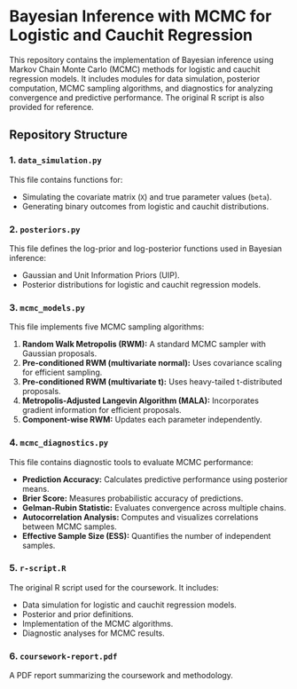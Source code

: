 # Bayesian Inference with MCMC for Logistic and Cauchit Regression

This repository contains the implementation of Bayesian inference using Markov Chain Monte Carlo (MCMC) methods for logistic and cauchit regression models. It includes modules for data simulation, posterior computation, MCMC sampling algorithms, and diagnostics for analyzing convergence and predictive performance. The original R script is also provided for reference.

## Repository Structure

### **1. `data_simulation.py`**
This file contains functions for:
- Simulating the covariate matrix (`X`) and true parameter values (`beta`).
- Generating binary outcomes from logistic and cauchit distributions.

### **2. `posteriors.py`**
This file defines the log-prior and log-posterior functions used in Bayesian inference:
- Gaussian and Unit Information Priors (UIP).
- Posterior distributions for logistic and cauchit regression models.

### **3. `mcmc_models.py`**
This file implements five MCMC sampling algorithms:
1. **Random Walk Metropolis (RWM):** A standard MCMC sampler with Gaussian proposals.
2. **Pre-conditioned RWM (multivariate normal):** Uses covariance scaling for efficient sampling.
3. **Pre-conditioned RWM (multivariate t):** Uses heavy-tailed t-distributed proposals.
4. **Metropolis-Adjusted Langevin Algorithm (MALA):** Incorporates gradient information for efficient proposals.
5. **Component-wise RWM:** Updates each parameter independently.

### **4. `mcmc_diagnostics.py`**
This file contains diagnostic tools to evaluate MCMC performance:
- **Prediction Accuracy:** Calculates predictive performance using posterior means.
- **Brier Score:** Measures probabilistic accuracy of predictions.
- **Gelman-Rubin Statistic:** Evaluates convergence across multiple chains.
- **Autocorrelation Analysis:** Computes and visualizes correlations between MCMC samples.
- **Effective Sample Size (ESS):** Quantifies the number of independent samples.

### **5. `r-script.R`**
The original R script used for the coursework. It includes:
- Data simulation for logistic and cauchit regression models.
- Posterior and prior definitions.
- Implementation of the MCMC algorithms.
- Diagnostic analyses for MCMC results.

### **6. `coursework-report.pdf`**
A PDF report summarizing the coursework and methodology.
